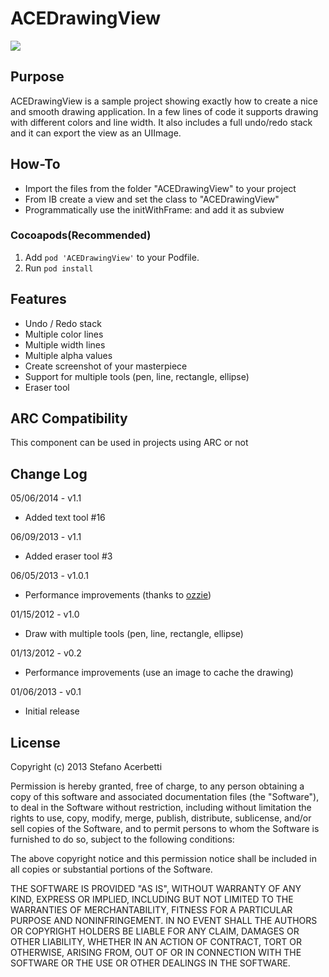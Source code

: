 ACEDrawingView
==============

![](https://github.com/acerbetti/ACEDrawingView/blob/master/Example.png?raw=true)

Purpose
--------------
ACEDrawingView is a sample project showing exactly how to create a nice and smooth drawing application. In a few lines of code it supports drawing with different colors and line width. 
It also includes a full undo/redo stack and it can export the view as an UIImage.


How-To
------------------
- Import the files from the folder "ACEDrawingView" to your project
- From IB create a view and set the class to "ACEDrawingView"
- Programmatically use the initWithFrame: and add it as subview

### Cocoapods(Recommended)

1. Add `pod 'ACEDrawingView'` to your Podfile.
2. Run `pod install`


Features
------------------
- Undo / Redo stack
- Multiple color lines
- Multiple width lines
- Multiple alpha values
- Create screenshot of your masterpiece
- Support for multiple tools (pen, line, rectangle, ellipse)
- Eraser tool


ARC Compatibility
------------------
This component can be used in projects using ARC or not


Change Log
------------------
05/06/2014 - v1.1
- Added text tool #16

06/09/2013 - v1.1
- Added eraser tool #3


06/05/2013 - v1.0.1
- Performance improvements (thanks to [ozzie](https://github.com/oziee))


01/15/2012 - v1.0
- Draw with multiple tools (pen, line, rectangle, ellipse)


01/13/2012 - v0.2
- Performance improvements (use an image to cache the drawing)


01/06/2013 - v0.1
- Initial release


License
------------------
Copyright (c) 2013 Stefano Acerbetti

Permission is hereby granted, free of charge, to any person obtaining a copy of this software and associated documentation files (the "Software"), to deal in the Software without restriction, including without limitation the rights to use, copy, modify, merge, publish, distribute, sublicense, and/or sell copies of the Software, and to permit persons to whom the Software is furnished to do so, subject to the following conditions:

The above copyright notice and this permission notice shall be included in all copies or substantial portions of the Software.

THE SOFTWARE IS PROVIDED "AS IS", WITHOUT WARRANTY OF ANY KIND, EXPRESS OR IMPLIED, INCLUDING BUT NOT LIMITED TO THE WARRANTIES OF MERCHANTABILITY, FITNESS FOR A PARTICULAR PURPOSE AND NONINFRINGEMENT. IN NO EVENT SHALL THE AUTHORS OR COPYRIGHT HOLDERS BE LIABLE FOR ANY CLAIM, DAMAGES OR OTHER LIABILITY, WHETHER IN AN ACTION OF CONTRACT, TORT OR OTHERWISE, ARISING FROM, OUT OF OR IN CONNECTION WITH THE SOFTWARE OR THE USE OR OTHER DEALINGS IN THE SOFTWARE.
